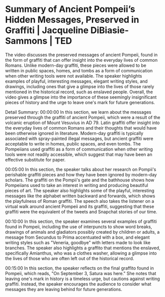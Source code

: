 # Summary of Ancient Pompeii’s Hidden Messages, Preserved in Graffiti | Jacqueline DiBiasie-Sammons | TED

The video discusses the preserved messages of ancient Pompeii, found in the form of graffiti that can offer insight into the everyday lives of common Romans. Unlike modern-day graffiti, these pieces were allowed to be written in public spaces, homes, and tombs as a form of communication when other writing tools were not available. The speaker highlights examples of playful, interesting messages, elegant writing styles, and drawings, including ones that give a glimpse into the lives of those rarely mentioned in the historical record, such as enslaved people. Overall, the video gives a glimpse into the importance of these seemingly insignificant pieces of history and the urge to leave one's mark for future generations.

Detail Summary: 
00:00:00
In this section, we learn about the messages preserved through the graffiti of ancient Pompeii, which were a result of the volcanic eruption of Mount Vesuvius in AD 79. Latin graffiti offer insight into the everyday lives of common Romans and their thoughts that would have been otherwise ignored in literature. Modern-day graffiti is typically associated with spray-painted illegal messages, but ancient graffiti were acceptable to write in homes, public spaces, and even tombs. The Pompeiians used graffiti as a form of communication when other writing tools were not readily accessible, which suggest that may have been an effective substitute for paper.

00:05:00
In this section, the speaker talks about her research on Pompii's perishable graffiti pieces and how they have been ignored by modern-day scholars. The graffiti on the Pompii's gate and the bathhouse shows how Pompeiians used to take an interest in writing and producing beautiful pieces of art. The speaker also highlights some of the playful, interesting messages like the alphabet written backward and forwards, which shows the playfulness of Roman graffiti. The speech also takes the listener on a virtual walk around ancient Pompeii and its graffiti, suggesting that these graffiti were the equivalent of the tweets and Snapchat stories of our time.

00:10:00
In this section, the speaker examines several examples of graffiti found in Pompeii, including the use of interpuncts to show word breaks, drawings of animals and gladiators possibly created by children or adults, a message from Secundus to Prima accentuated with a box, and elegant writing styles such as "Veneria, goodbye" with letters made to look like branches. The speaker also highlights a graffito that mentions the enslaved, specifically Amianthus, who was a clothes washer, allowing a glimpse into the lives of those who are often left out of the historical record.

00:15:00
In this section, the speaker reflects on the final graffito found in Pompeii, which reads, "On September 3, Satura was here." She notes that leaving one's mark in history is a timeless urge, but cautions against writing graffiti. Instead, the speaker encourages the audience to consider what messages they are leaving behind for future generations.

